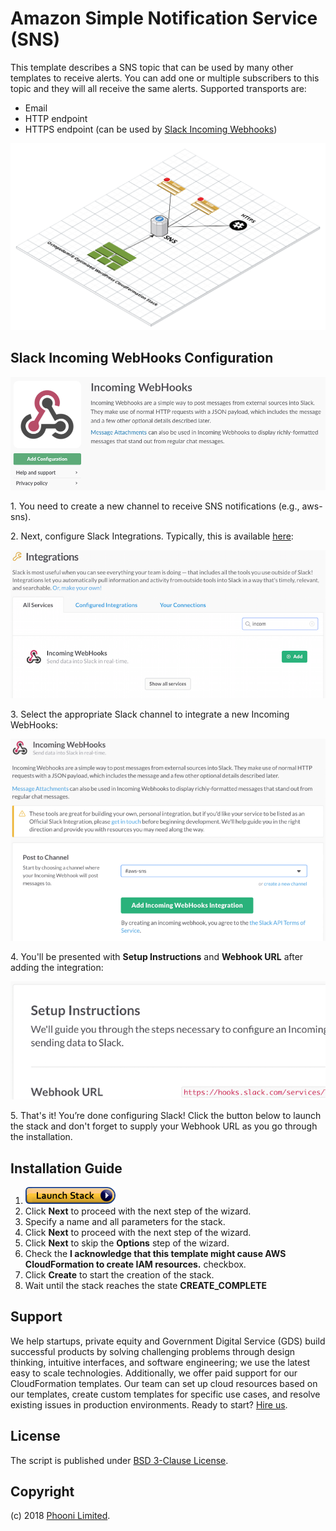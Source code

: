 # Amazon Simple Notification Service (SNS)

This template describes a SNS topic that can be used by many other templates to receive alerts. You can add one or multiple subscribers to this topic and they will all receive the same alerts. Supported transports are:

* Email
* HTTP endpoint
* HTTPS endpoint (can be used by [Slack Incoming Webhooks](https://api.slack.com/incoming-webhooks))

![Architecture](./images/aws-sns.png?raw=true "Architecture")

## Slack Incoming WebHooks Configuration

![Slack](./images/slack.png?raw=true "Slack Incoming Webhooks")

1\. You need to create a new channel to receive SNS notifications (e.g., aws-sns).

2\. Next, configure Slack Integrations. Typically, this is available [here](https://update-this-with-your-domain-name.slack.com/services/new):

![Slack Incoming Webhooks](./images/slack-webhook1.png?raw=true "Slack Incoming Webhooks")

3\. Select the appropriate Slack channel to integrate a new Incoming WebHooks:

![Slack Incoming Webhooks](./images/slack-webhook2.png?raw=true "Slack Incoming Webhooks")

4\. You'll be presented with **Setup Instructions** and **Webhook URL** after adding the integration:

![Slack Incoming Webhooks](./images/slack-webhook3.png?raw=true "Slack Incoming Webhooks")

5\. That's it! You’re done configuring Slack! Click the button below to launch the stack and don't forget to supply your Webhook URL as you go through the installation.

## Installation Guide

1. [![Launch Stack](./images/launch-stack.png)](https://console.aws.amazon.com/cloudformation/home#/stacks/new?stackName=aws-sns&templateURL=https://raw.githubusercontent.com/phooni/aws-sns/master/aws-sns.json)
1. Click **Next** to proceed with the next step of the wizard.
1. Specify a name and all parameters for the stack.
1. Click **Next** to proceed with the next step of the wizard.
1. Click **Next** to skip the **Options** step of the wizard.
1. Check the **I acknowledge that this template might cause AWS CloudFormation to create IAM resources.** checkbox.
1. Click **Create** to start the creation of the stack.
1. Wait until the stack reaches the state **CREATE_COMPLETE**

## Support

We help startups, private equity and Government Digital Service (GDS) build successful products by solving challenging problems through design thinking, intuitive interfaces, and software engineering; we use the latest easy to scale technologies. Additionally, we offer paid support for our CloudFormation templates. Our team can set up cloud resources based on our templates, create custom templates for specific use cases, and resolve existing issues in production environments. Ready to start? [Hire us](mailto:orders@phooni.com?subject=Cloud%20Infrastructure).

## License

The script is published under [BSD 3-Clause License](license.txt).

## Copyright

(c) 2018 [Phooni Limited](https://www.phooni.com).
